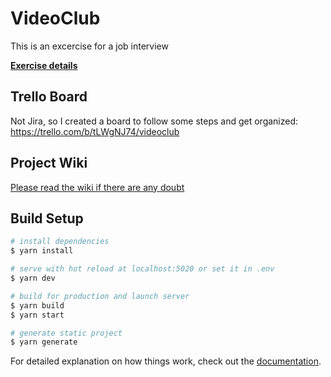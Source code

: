 # VideoClub

This is an excercise for a job interview

[**Exercise details**](https://github.com/kadorrna/VideoClub/wiki/Exercise)


## Trello Board
Not Jira, so I created a board to follow some steps and get organized:
https://trello.com/b/tLWgNJ74/videoclub

## Project Wiki
[Please read the wiki if there are any doubt](https://github.com/kadorrna/VideoClub/wiki)


## Build Setup

```bash
# install dependencies
$ yarn install

# serve with hot reload at localhost:5020 or set it in .env
$ yarn dev

# build for production and launch server
$ yarn build
$ yarn start

# generate static project
$ yarn generate
```

For detailed explanation on how things work, check out the [documentation](https://nuxtjs.org).

